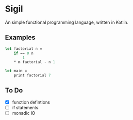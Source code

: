 # Sigil

An simple functional programming language, written in Kotlin.

## Examples
```ocaml
let factorial n =
	if == 0 n
		1
	* n factorial - n 1

let main =
    print factorial 7
```

## To Do
- [x] function defintions
- [ ] if statements
- [ ] monadic IO
